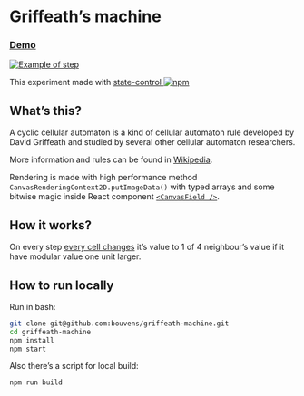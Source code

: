 # Griffeath’s machine

### [Demo](https://bouvens.github.io/griffeath-machine/)

[![Example of step](https://bouvens.github.io/images/griffeath-machine.png)](https://bouvens.github.io/griffeath-machine/)

This experiment made with [state-control ![npm][npm-badge]][npm]

[npm-badge]: https://img.shields.io/npm/v/state-control.png?style=flat-square
[npm]: https://www.npmjs.org/package/state-control

## What’s this?

A cyclic cellular automaton is a kind of cellular automaton rule developed by David Griffeath and studied by several other cellular automaton researchers.

More information and rules can be found in [Wikipedia](https://en.wikipedia.org/wiki/Cyclic_cellular_automaton).

Rendering is made with high performance method `CanvasRenderingContext2D.putImageData()` with typed arrays and some bitwise magic inside React component [`<CanvasField />`](https://github.com/bouvens/griffeath-machine/blob/master/src/components/optimized/CanvasField.jsx).

## How it works?

On every step [every cell changes](https://github.com/bouvens/griffeath-machine/blob/master/src/utils.js) it’s value to 1 of 4 neighbour’s value if it have modular value one unit larger.

## How to run locally

Run in bash:
```bash
git clone git@github.com:bouvens/griffeath-machine.git
cd griffeath-machine
npm install
npm start
```

Also there’s a script for local build:
```bash
npm run build
```


